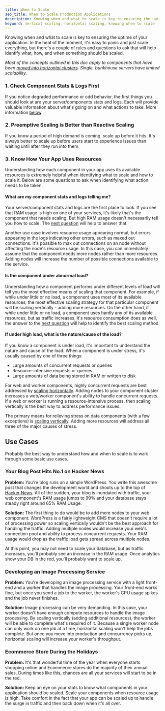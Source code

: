 ```yaml
---
title: When to Scale
seo_title: When to Scale Production Applications
description: Knowing when and what to scale is key to ensuring the uptime of your app. These few concepts will guide you in your scaling.
keyword: vertical scaling, horizontal scaling, knowing when to scale
---
```


Knowing when and what to scale is key to ensuring the uptime of your application. In the heat of the moment, it's easy to panic and just scale everything, but there's a couple of rules and questions to ask that will help identify what, how, and when something should be scaled.

*Most of the concepts outlined in this doc apply to components that have been [moved into horizontal clusters](/scaling/moving-components/). Single, bunkhouse servers have limited scalability.*

### 1. Check Component Stats & Logs First
If you notice degraded performance or odd behavior, the first things you should look at are your server/components stats and logs. Each will provide valuable information about what's going on and what actions to take. More information [below](#3-know-how-your-app-uses-resources).

### 2. Preemptive Scaling is Better than Reactive Scaling
If you know a period of high demand is coming, scale up before it hits. It's always better to scale up before users start to experience issues than waiting until after they run into them.

### 3. Know How Your App Uses Resources
Understanding how each component in your app uses its available resources is extremely helpful when identifying what to scale and how to scale it. Below are some questions to ask when identifying what action needs to be taken.

#### What are my component stats and logs telling me?
Your server/component stats and logs are the first place to look. If you see that RAM usage is high on one of your services, it's likely that's the component that needs scaling. But high RAM usage doesn't necessarily tell you how to scale. The [next question](#is-the-component-under-abnormal-load) will help to answer that.

Another use case involves resource usage appearing normal, but errors appearing in the logs indicating other errors, such as maxed out connections. It's possible to max out connections on an node without affecting the node's resource usage. In this case, you can immediately assume that the component needs more nodes rather than more resources. Adding nodes will increase the number of possible connections available to the service.

#### Is the component under abnormal load?
Understanding how a component performs under different levels of load will tell you the most effective means of scaling that component. For example, if while under little or no load, a component uses most of its available resources, the most effective scaling strategy for that particular component will be scaling vertically - adding more resources. On the other hand, if while under little or no load, a component uses hardly any of its available resources, but as traffic increases, it's resource consumption does as well, the answer to the [next question](#if-under-high-load-what-is-the-nature-cause-of-the-load) will help to identify the best scaling method.

#### If under high load, what is the nature/cause of the load?
If you know a component is under load, it's important to understand the nature and cause of the load. When a component is under stress, it's usually caused by one of three things:

- Large amounts of concurrent requests or queries
- Resource-intensive requests or queries
- Large amounts of data being stored in RAM or written to disk

For web and worker components, highly concurrent requests are best addressed by [scaling horizontally](/scaling/scaling-methods/#horizontal-scaling). Adding nodes to your component cluster increases a web/worker component's ability to handle concurrent requests. If a web or worker is running a resource-intensive process, then scaling vertically is the best way to address performance issues.

The primary means for relieving stress on data components (with a few exceptions) is [scaling vertically](/scaling/scaling-methods/#vertical-scaling). Adding more resources will address all three of the major causes of stress.

## Use Cases
Probably the best way to understand how and when to scale is to walk through some basic use cases.

### Your Blog Post Hits No.1 on Hacker News
**Problem:** You're blog runs on a simple WordPress. You write this awesome post that changes the development world and shoots up to the top of [Hacker News](http://news.ycombinator.com/). All of the sudden, your blog is inundated with traffic, your web component's RAM usage jumps to 99% and your database stays steady right around 65% RAM Usage.

**Solution:** The first thing to do would be to add more nodes to your web component. WordPress is a fairly lightweight CMS that doesn't require a lot of processing power so scaling vertically wouldn't be the best approach for handling the traffic. Adding multiple nodes would increase your web's connection pool and ability to process concurrent requests. Your RAM usage would drop as the traffic load gets spread across multiple nodes.

At this point, you may not need to scale your database, but as traffic increases, you'll probably see an increase in the RAM usage. Once analytics show your DB in the red, you'll probably want to scale up.

### Developing an Image Processing Service
**Problem:** You're developing an image processing service with a light front-end and a worker that handles the image processing. Your front-end works fine, but once you send a job to the worker, the worker's CPU usage spikes and the job never finishes.

**Solution:** Image processing can be very demanding. In this case, your worker doesn't have enough compute resources to handle the image processing. By scaling vertically (adding additional resources), the worker will be able to complete what's required of it. Because a single worker node can only work on one job at a time, horizontal scaling won't help the jobs complete. But once you move into production and concurrency picks up, horizontal scaling will increase your worker's throughput.

### Ecommerce Store During the Holidays
**Problem:** It's that wonderful time of the year when everyone starts shopping online and Ecommerce stores do the majority of their annual sales. During times like this, chances are all your services will start to be in the red.

**Solution:** Keep an eye on your stats to know what components in your application should be scaled. Scale your components when resource usage is high. Take comfort in the fact that your app can be scaled up to handle the surge in traffic and then back down when it's all over.
